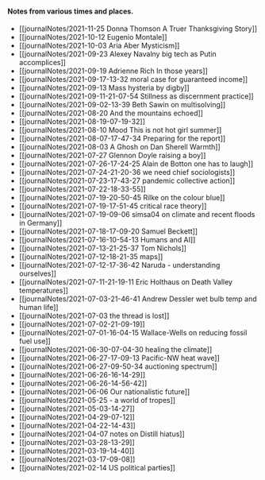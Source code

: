 #### Notes from various times and places.

- [[journalNotes/2021-11-25 Donna Thomson A Truer Thanksgiving Story]]
- [[journalNotes/2021-10-12 Eugenio Montale]]
- [[journalNotes/2021-10-03 Aria Aber Mysticism]]
- [[journalNotes/2021-09-23 Alexey Navalny big tech as Putin accomplices]]
- [[journalNotes/2021-09-19 Adrienne Rich In those years]]
- [[journalNotes/2021-09-17-13-32 moral case for guaranteed income]]
- [[journalNotes/2021-09-13 Mass hysteria by digby]]
- [[journalNotes/2021-09-11-21-07-54 Stillness as discernment practice]]
- [[journalNotes/2021-09-02-13-39 Beth Sawin on multisolving]]
- [[journalNotes/2021-08-20 And the mountains echoed]]
- [[journalNotes/2021-08-19-07-19-32]]
- [[journalNotes/2021-08-10 Mood This is not hot girl summer]]
- [[journalNotes/2021-08-07-17-47-34 Preparing for the report]]
- [[journalNotes/2021-08-03 A Ghosh on Dan Sherell Warmth]]
- [[journalNotes/2021-07-27 Glennon Doyle raising a boy]]
- [[journalNotes/2021-07-26-17-24-25 Alain de Botton one has to laugh]]
- [[journalNotes/2021-07-24-21-20-36 we need chief sociologists]]
- [[journalNotes/2021-07-23-17-43-27 pandemic collective action]]
- [[journalNotes/2021-07-22-18-33-55]]
- [[journalNotes/2021-07-19-20-50-45 Rilke on the colour blue]]
- [[journalNotes/2021-07-19-17-51-45 critical race theory]]
- [[journalNotes/2021-07-19-09-06 simsa04 on climate and recent floods in Germany]]
- [[journalNotes/2021-07-18-17-09-20 Samuel Beckett]]
- [[journalNotes/2021-07-16-10-54-13 Humans and AI]]
- [[journalNotes/2021-07-13-21-25-37 Tom Nichols]]
- [[journalNotes/2021-07-12-18-21-35 maps]]
- [[journalNotes/2021-07-12-17-36-42 Naruda - understanding ourselves]]
- [[journalNotes/2021-07-11-21-19-11 Eric Holthaus on Death Valley temperatures]]
- [[journalNotes/2021-07-03-21-46-41 Andrew Dessler wet bulb temp and human life]]
- [[journalNotes/2021-07-03 the thread is lost]]
- [[journalNotes/2021-07-02-21-09-19]]
- [[journalNotes/2021-07-01-16-04-15 Wallace-Wells on reducing fossil fuel use]]
- [[journalNotes/2021-06-30-07-04-30 healing the climate]]
- [[journalNotes/2021-06-27-17-09-13 Pacific-NW heat wave]]
- [[journalNotes/2021-06-27-09-50-34 auctioning spectrum]]
- [[journalNotes/2021-06-26-16-14-29]]
- [[journalNotes/2021-06-26-14-56-42]]
- [[journalNotes/2021-06-06 Our nationalistic future]]
- [[journalNotes/2021-05-25 - a world of tropes]]
- [[journalNotes/2021-05-03-14-27]]
- [[journalNotes/2021-04-29-07-12]]
- [[journalNotes/2021-04-22-14-43]]
- [[journalNotes/2021-04-07 notes on Distill hiatus]]
- [[journalNotes/2021-03-28-13-29]]
- [[journalNotes/2021-03-19-14-40]]
- [[journalNotes/2021-03-17-09-08]]
- [[journalNotes/2021-02-14 US political parties]]
